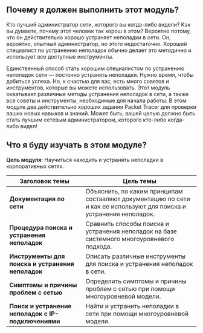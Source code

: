 <!-- 12.0.1 -->
##  Почему я должен выполнить этот модуль?

Кто лучший администратор сети, которого вы когда-либо видели? Как вы думаете, почему этот человек так хорош в этом? Вероятно потому, что он действительно хорошо устраняет неполадки в сети. Он, вероятно, опытный администратор, но этого недостаточно. Хороший специалист по устранению неполадок обычно делает это методично и использует все доступные инструменты.

Единственный способ стать хорошим специалистом по устранению неполадок сети — постонно устранять неполадки. Нужно время, чтобы добиться успеха. Но, к счастью для вас, есть много советов и инструментов, которые вы можете использовать. Этот модуль охватывает различные методы устранения неполадок в сети, а также все советы и инструменты, необходимые для начала работы. В этом модуле два действительно хороших задания Packet Tracer для проверки ваших новых навыков и знаний. Может быть, вашей целью должно быть стать лучшим сетевым администратором, которого кто-либо когда-либо видел!

<!-- 12.0.2 -->
##  Что я буду изучать в этом модуле?

**Цель модуля:** Научиться находить и устранять неполадки в корпоративных сетях.

| **Заголовок темы** | **Цель темы** |
| --- | --- |
| **Документация по сети** | Объяснить, по каким принципам составляют документацию по сети и как ее используют для поиска и устранения неполадок. |
| **Процедура поиска и устранения неполадок** | Сравнить способы поиска и устранения неполадок на базе системного многоуровневого подхода. |
| **Инструменты для поиска и устранения неполадок** | Описать различные инструменты для поиска и устранения неполадок в сети. |
| **Симптомы и причины проблем с сетью** | Определить симптомы и причины проблем с сетью при помощи многоуровневой модели. |
| **Поиск и устранение неполадок с IP-подключениями** | Найти и устранить неполадки в сети при помощи многоуровневой модели. |

